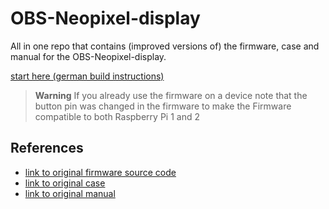OBS-Neopixel-display
====================

All in one repo that contains (improved versions of) the firmware, case and manual for the OBS-Neopixel-display.

[start here (german build instructions)](bauanleitung/README.md)

> **Warning** If you already use the firmware on a device note that the button pin was changed in the firmware to make the Firmware compatible to both Raspberry Pi 1 and 2

References
----------
- [link to original firmware source code](https://git.chaotikum.org/malte/openbikesensor-neopixel)
- [link to original case](https://github.com/openbikesensor/8x32-neopixel-case)
- [link to original manual](https://md.dennis-boldt.de/e7RjfgLORk20s4eOPV2OUQ)